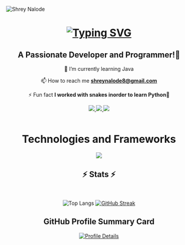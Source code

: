 <p align="left">
  <img
    src="https://komarev.com/ghpvc/?username=Shrey2dew"
    alt="Shrey Nalode"
  />
</p>
<h1 align="center">

<a href="https://git.io/typing-svg"><img src="https://readme-typing-svg.demolab.com?font=Poppins&weight=600&size=35&duration=4000&pause=300&color=1A9FF7&center=true&vCenter=true&random=false&width=435&lines=Hi+There!%F0%9F%91%8B%F0%9F%8F%BB;I+am+Shrey+Nalode!%F0%9F%92%BB" alt="Typing SVG" /></a>

</h1>
<h2 align="center">A Passionate Developer and Programmer!👾</h2>


<div align="center">
🌱 I’m currently learning Java

📫 How to reach me **shreynalode8@gmail.com**

⚡ Fun fact **I worked with snakes inorder to learn Python🐍**
</div>

<div align="center">
  <a href="mailto:shreynalode8@gmail.com">
    <img src= "https://img.shields.io/badge/Gmail-D14836?style=for-the-badge&logo=gmail&logoColor=white"> 
</a>
  <a href="https://www.linkedin.com/in/shreynalode/">
    <img src= "https://img.shields.io/badge/LinkedIn-0077B5?style=for-the-badge&logo=linkedin&logoColor=white"> 
</a>
  <a href="https://www.instagram.com/shrey._.75">
    <img src= "https://img.shields.io/badge/Instagram-E4405F?style=for-the-badge&logo=instagram&logoColor=white"> 
</a>
</div>

<br>
  <h1 align="center">Technologies and Frameworks</h1>

<p align="center">
      <a href="https://skillicons.dev">
    <img src="https://skillicons.dev/icons?i=c,python,java,html,css,js,aws,figma&perline=4" />
  </a>
</p>


<h2 align="center">⚡ Stats ⚡</h2>
<br>
<div align=center>

![Top Langs](https://github-readme-stats.vercel.app/api/top-langs/?username=Shrey2dew&layout=donut&theme=dark&height=100)
<a href="https://git.io/streak-stats"><img src="https://streak-stats.demolab.com?user=Shrey2dew&theme=github-blue&border_radius=10" alt="GitHub Streak" /></a>  

## GitHub Profile Summary Card
<a href="http://github-profile-summary-cards.vercel.app/api/cards/profile-details?username=Shrey2dew&theme=transparent">
  <img src="http://github-profile-summary-cards.vercel.app/api/cards/profile-details?username=Shrey2dew&theme=transparent" alt="Profile Details">
</a><br/>
